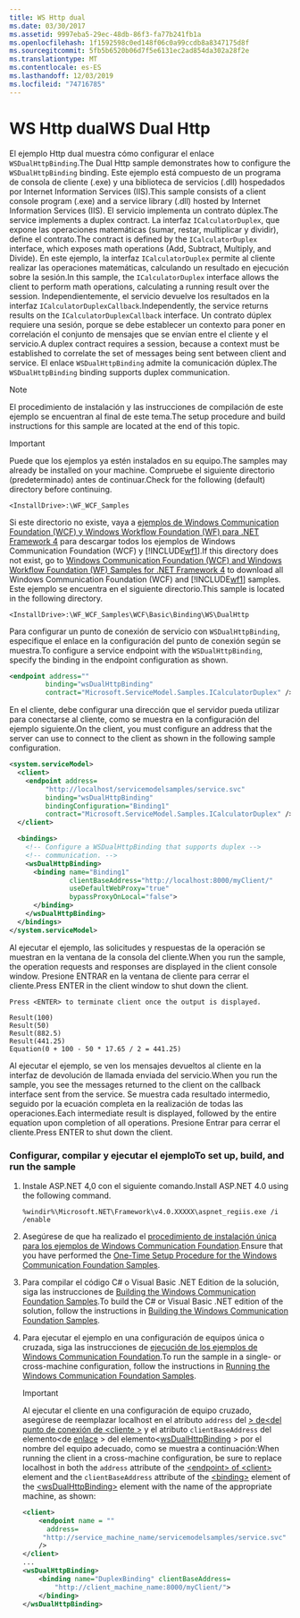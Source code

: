 ```yaml
---
title: WS Http dual
ms.date: 03/30/2017
ms.assetid: 9997eba5-29ec-48db-86f3-fa77b241fb1a
ms.openlocfilehash: 1f1592598c0ed148f06c0a99ccdb8a8347175d8f
ms.sourcegitcommit: 5fb5b6520b06d7f5e6131ec2ad854da302a28f2e
ms.translationtype: MT
ms.contentlocale: es-ES
ms.lasthandoff: 12/03/2019
ms.locfileid: "74716785"
---
```

# <a name="ws-dual-http"></a><span data-ttu-id="5d144-102">WS Http dual</span><span class="sxs-lookup"><span data-stu-id="5d144-102">WS Dual Http</span></span>

<span data-ttu-id="5d144-103">El ejemplo Http dual muestra cómo configurar el enlace `WSDualHttpBinding`.</span><span class="sxs-lookup"><span data-stu-id="5d144-103">The Dual Http sample demonstrates how to configure the `WSDualHttpBinding` binding.</span></span> <span data-ttu-id="5d144-104">Este ejemplo está compuesto de un programa de consola de cliente (.exe) y una biblioteca de servicios (.dll) hospedados por Internet Information Services (IIS).</span><span class="sxs-lookup"><span data-stu-id="5d144-104">This sample consists of a client console program (.exe) and a service library (.dll) hosted by Internet Information Services (IIS).</span></span> <span data-ttu-id="5d144-105">El servicio implementa un contrato dúplex.</span><span class="sxs-lookup"><span data-stu-id="5d144-105">The service implements a duplex contract.</span></span> <span data-ttu-id="5d144-106">La interfaz `ICalculatorDuplex`, que expone las operaciones matemáticas (sumar, restar, multiplicar y dividir), define el contrato.</span><span class="sxs-lookup"><span data-stu-id="5d144-106">The contract is defined by the `ICalculatorDuplex` interface, which exposes math operations (Add, Subtract, Multiply, and Divide).</span></span> <span data-ttu-id="5d144-107">En este ejemplo, la interfaz `ICalculatorDuplex` permite al cliente realizar las operaciones matemáticas, calculando un resultado en ejecución sobre la sesión.</span><span class="sxs-lookup"><span data-stu-id="5d144-107">In this sample, the `ICalculatorDuplex` interface allows the client to perform math operations, calculating a running result over the session.</span></span> <span data-ttu-id="5d144-108">Independientemente, el servicio devuelve los resultados en la interfaz `ICalculatorDuplexCallback`.</span><span class="sxs-lookup"><span data-stu-id="5d144-108">Independently, the service returns results on the `ICalculatorDuplexCallback` interface.</span></span> <span data-ttu-id="5d144-109">Un contrato dúplex requiere una sesión, porque se debe establecer un contexto para poner en correlación el conjunto de mensajes que se envían entre el cliente y el servicio.</span><span class="sxs-lookup"><span data-stu-id="5d144-109">A duplex contract requires a session, because a context must be established to correlate the set of messages being sent between client and service.</span></span> <span data-ttu-id="5d144-110">El enlace `WSDualHttpBinding` admite la comunicación dúplex.</span><span class="sxs-lookup"><span data-stu-id="5d144-110">The `WSDualHttpBinding` binding supports duplex communication.</span></span>

> [!NOTE]
> <span data-ttu-id="5d144-111">El procedimiento de instalación y las instrucciones de compilación de este ejemplo se encuentran al final de este tema.</span><span class="sxs-lookup"><span data-stu-id="5d144-111">The setup procedure and build instructions for this sample are located at the end of this topic.</span></span>

> [!IMPORTANT]
> <span data-ttu-id="5d144-112">Puede que los ejemplos ya estén instalados en su equipo.</span><span class="sxs-lookup"><span data-stu-id="5d144-112">The samples may already be installed on your machine.</span></span> <span data-ttu-id="5d144-113">Compruebe el siguiente directorio (predeterminado) antes de continuar.</span><span class="sxs-lookup"><span data-stu-id="5d144-113">Check for the following (default) directory before continuing.</span></span>
>
> `<InstallDrive>:\WF_WCF_Samples`
>
> <span data-ttu-id="5d144-114">Si este directorio no existe, vaya a [ejemplos de Windows Communication Foundation (WCF) y Windows Workflow Foundation (WF) para .NET Framework 4](https://www.microsoft.com/download/details.aspx?id=21459) para descargar todos los ejemplos de Windows Communication Foundation (WCF) y [!INCLUDE[wf1](../../../../includes/wf1-md.md)].</span><span class="sxs-lookup"><span data-stu-id="5d144-114">If this directory does not exist, go to [Windows Communication Foundation (WCF) and Windows Workflow Foundation (WF) Samples for .NET Framework 4](https://www.microsoft.com/download/details.aspx?id=21459) to download all Windows Communication Foundation (WCF) and [!INCLUDE[wf1](../../../../includes/wf1-md.md)] samples.</span></span> <span data-ttu-id="5d144-115">Este ejemplo se encuentra en el siguiente directorio.</span><span class="sxs-lookup"><span data-stu-id="5d144-115">This sample is located in the following directory.</span></span>
>
> `<InstallDrive>:\WF_WCF_Samples\WCF\Basic\Binding\WS\DualHttp`

<span data-ttu-id="5d144-116">Para configurar un punto de conexión de servicio con `WSDualHttpBinding`, especifique el enlace en la configuración del punto de conexión según se muestra.</span><span class="sxs-lookup"><span data-stu-id="5d144-116">To configure a service endpoint with the `WSDualHttpBinding`, specify the binding in the endpoint configuration as shown.</span></span>

```xml
<endpoint address=""
         binding="wsDualHttpBinding"
         contract="Microsoft.ServiceModel.Samples.ICalculatorDuplex" />
```

<span data-ttu-id="5d144-117">En el cliente, debe configurar una dirección que el servidor pueda utilizar para conectarse al cliente, como se muestra en la configuración del ejemplo siguiente.</span><span class="sxs-lookup"><span data-stu-id="5d144-117">On the client, you must configure an address that the server can use to connect to the client as shown in the following sample configuration.</span></span>

```xml
<system.serviceModel>
  <client>
    <endpoint address=
         "http://localhost/servicemodelsamples/service.svc"
         binding="wsDualHttpBinding"
         bindingConfiguration="Binding1"
         contract="Microsoft.ServiceModel.Samples.ICalculatorDuplex" />
  </client>

  <bindings>
    <!-- Configure a WSDualHttpBinding that supports duplex -->
    <!-- communication. -->
    <wsDualHttpBinding>
      <binding name="Binding1"
               clientBaseAddress="http://localhost:8000/myClient/"
               useDefaultWebProxy="true"
               bypassProxyOnLocal="false">
      </binding>
    </wsDualHttpBinding>
  </bindings>
</system.serviceModel>
```

<span data-ttu-id="5d144-118">Al ejecutar el ejemplo, las solicitudes y respuestas de la operación se muestran en la ventana de la consola del cliente.</span><span class="sxs-lookup"><span data-stu-id="5d144-118">When you run the sample, the operation requests and responses are displayed in the client console window.</span></span> <span data-ttu-id="5d144-119">Presione ENTRAR en la ventana de cliente para cerrar el cliente.</span><span class="sxs-lookup"><span data-stu-id="5d144-119">Press ENTER in the client window to shut down the client.</span></span>

```console
Press <ENTER> to terminate client once the output is displayed.

Result(100)
Result(50)
Result(882.5)
Result(441.25)
Equation(0 + 100 - 50 * 17.65 / 2 = 441.25)
```

<span data-ttu-id="5d144-120">Al ejecutar el ejemplo, se ven los mensajes devueltos al cliente en la interfaz de devolución de llamada enviada del servicio.</span><span class="sxs-lookup"><span data-stu-id="5d144-120">When you run the sample, you see the messages returned to the client on the callback interface sent from the service.</span></span> <span data-ttu-id="5d144-121">Se muestra cada resultado intermedio, seguido por la ecuación completa en la realización de todas las operaciones.</span><span class="sxs-lookup"><span data-stu-id="5d144-121">Each intermediate result is displayed, followed by the entire equation upon completion of all operations.</span></span> <span data-ttu-id="5d144-122">Presione Entrar para cerrar el cliente.</span><span class="sxs-lookup"><span data-stu-id="5d144-122">Press ENTER to shut down the client.</span></span>

### <a name="to-set-up-build-and-run-the-sample"></a><span data-ttu-id="5d144-123">Configurar, compilar y ejecutar el ejemplo</span><span class="sxs-lookup"><span data-stu-id="5d144-123">To set up, build, and run the sample</span></span>

1. <span data-ttu-id="5d144-124">Instale ASP.NET 4,0 con el siguiente comando.</span><span class="sxs-lookup"><span data-stu-id="5d144-124">Install ASP.NET 4.0 using the following command.</span></span>

    ```console
    %windir%\Microsoft.NET\Framework\v4.0.XXXXX\aspnet_regiis.exe /i /enable
    ```

2. <span data-ttu-id="5d144-125">Asegúrese de que ha realizado el [procedimiento de instalación única para los ejemplos de Windows Communication Foundation](../../../../docs/framework/wcf/samples/one-time-setup-procedure-for-the-wcf-samples.md).</span><span class="sxs-lookup"><span data-stu-id="5d144-125">Ensure that you have performed the [One-Time Setup Procedure for the Windows Communication Foundation Samples](../../../../docs/framework/wcf/samples/one-time-setup-procedure-for-the-wcf-samples.md).</span></span>

3. <span data-ttu-id="5d144-126">Para compilar el código C# o Visual Basic .NET Edition de la solución, siga las instrucciones de [Building the Windows Communication Foundation Samples](../../../../docs/framework/wcf/samples/building-the-samples.md).</span><span class="sxs-lookup"><span data-stu-id="5d144-126">To build the C# or Visual Basic .NET edition of the solution, follow the instructions in [Building the Windows Communication Foundation Samples](../../../../docs/framework/wcf/samples/building-the-samples.md).</span></span>

4. <span data-ttu-id="5d144-127">Para ejecutar el ejemplo en una configuración de equipos única o cruzada, siga las instrucciones de [ejecución de los ejemplos de Windows Communication Foundation](../../../../docs/framework/wcf/samples/running-the-samples.md).</span><span class="sxs-lookup"><span data-stu-id="5d144-127">To run the sample in a single- or cross-machine configuration, follow the instructions in [Running the Windows Communication Foundation Samples](../../../../docs/framework/wcf/samples/running-the-samples.md).</span></span>

    > [!IMPORTANT]
    > <span data-ttu-id="5d144-128">Al ejecutar el cliente en una configuración de equipo cruzado, asegúrese de reemplazar localhost en el atributo `address` del [> de\<del punto de conexión de \<cliente >](../../configure-apps/file-schema/wcf/endpoint-of-client.md) y el atributo `clientBaseAddress` del elemento\<de [enlace](../../configure-apps/file-schema/wcf/bindings.md) > del elemento\<[wsDualHttpBinding](../../../../docs/framework/configure-apps/file-schema/wcf/wsdualhttpbinding.md) > por el nombre del equipo adecuado, como se muestra a continuación:</span><span class="sxs-lookup"><span data-stu-id="5d144-128">When running the client in a cross-machine configuration, be sure to replace localhost in both the `address` attribute of the [\<endpoint> of \<client>](../../configure-apps/file-schema/wcf/endpoint-of-client.md) element and the `clientBaseAddress` attribute of the [\<binding>](../../configure-apps/file-schema/wcf/bindings.md) element of the [\<wsDualHttpBinding>](../../../../docs/framework/configure-apps/file-schema/wcf/wsdualhttpbinding.md) element with the name of the appropriate machine, as shown:</span></span>

    ```xml
    <client>
        <endpoint name = ""
          address=
         "http://service_machine_name/servicemodelsamples/service.svc"
        />
    </client>
    ...
    <wsDualHttpBinding>
        <binding name="DuplexBinding" clientBaseAddress=
            "http://client_machine_name:8000/myClient/">
        </binding>
    </wsDualHttpBinding>
    ```
